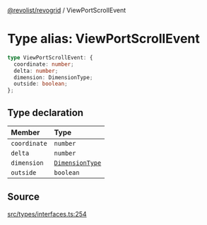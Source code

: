 [@revolist/revogrid](README.md) / ViewPortScrollEvent

# Type alias: ViewPortScrollEvent

```ts
type ViewPortScrollEvent: {
  coordinate: number;
  delta: number;
  dimension: DimensionType;
  outside: boolean;
};
```

## Type declaration

| Member | Type |
| :------ | :------ |
| `coordinate` | `number` |
| `delta` | `number` |
| `dimension` | [`DimensionType`](Type.DimensionType.md) |
| `outside` | `boolean` |

## Source

[src/types/interfaces.ts:254](https://github.com/revolist/revogrid/blob/ace6403c43f42f0eb026a7e73c0ae179d3a4c66f/src/types/interfaces.ts#L254)
